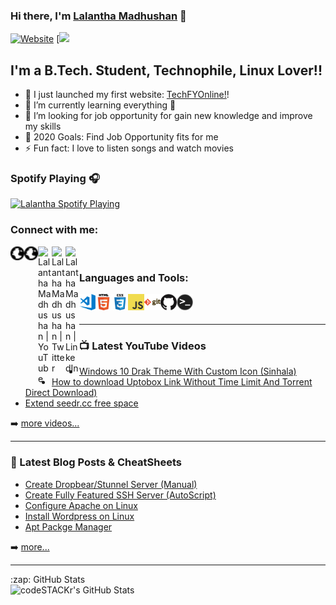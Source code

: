 ### Hi there, I'm [Lalantha Madhushan][website] 👋

[![Website](https://img.shields.io/badge/Website-Lalantha-green)](https://lalantha.live/)
[![](https://komarev.com/ghpvc/?username=lalantham&color=red)

## I'm a B.Tech. Student, Technophile, Linux Lover!!

- 🔭 I just launched my first website: [TechFYOnline!][website]!
- 🌱 I’m currently learning everything 🤣
- 👯 I’m looking for job opportunity for gain new knowledge and improve my skills
- 🥅 2020 Goals: Find Job Opportunity fits for me
- ⚡ Fun fact: I love to listen songs and watch movies

### Spotify Playing 🎧

[<img src="https://now-playing-codestackr.vercel.app/api/spotify-playing" alt="Lalantha Spotify Playing" width="350" />](https://open.spotify.com/user/mf32vr1k37829nru67ngaoobf)

### Connect with me:

[<img align="left" alt="lalantha.live" width="22px" src="https://raw.githubusercontent.com/iconic/open-iconic/master/svg/globe.svg" />][website]
[<img align="left" alt="TechFYOnlne" width="22px" src="https://raw.githubusercontent.com/iconic/open-iconic/master/svg/globe.svg" />][website1]
[<img align="left" alt="Lalantha Madhushan | YouTube" width="22px" src="https://cdn.jsdelivr.net/npm/simple-icons@v3/icons/youtube.svg" />][youtube]
[<img align="left" alt="Lalantha Madhushan | Twitter" width="22px" src="https://cdn.jsdelivr.net/npm/simple-icons@v3/icons/twitter.svg" />][twitter]
[<img align="left" alt="Lalantha Madhushan | LinkedIn" width="22px" src="https://cdn.jsdelivr.net/npm/simple-icons@v3/icons/linkedin.svg" />][linkedin]

<br />

### Languages and Tools:

[<img align="left" alt="Visual Studio Code" width="26px" src="https://raw.githubusercontent.com/github/explore/80688e429a7d4ef2fca1e82350fe8e3517d3494d/topics/visual-studio-code/visual-studio-code.png" />][webdevplaylist]
[<img align="left" alt="HTML5" width="26px" src="https://raw.githubusercontent.com/github/explore/80688e429a7d4ef2fca1e82350fe8e3517d3494d/topics/html/html.png" />][webdevplaylist]
[<img align="left" alt="CSS3" width="26px" src="https://raw.githubusercontent.com/github/explore/80688e429a7d4ef2fca1e82350fe8e3517d3494d/topics/css/css.png" />][cssplaylist]
[<img align="left" alt="JavaScript" width="26px" src="https://raw.githubusercontent.com/github/explore/80688e429a7d4ef2fca1e82350fe8e3517d3494d/topics/javascript/javascript.png" />][jsplaylist]
[<img align="left" alt="Git" width="26px" src="https://raw.githubusercontent.com/github/explore/80688e429a7d4ef2fca1e82350fe8e3517d3494d/topics/git/git.png" />][webdevplaylist]
[<img align="left" alt="GitHub" width="26px" src="https://raw.githubusercontent.com/github/explore/78df643247d429f6cc873026c0622819ad797942/topics/github/github.png" />][webdevplaylist]
[<img align="left" alt="Terminal" width="26px" src="https://raw.githubusercontent.com/github/explore/80688e429a7d4ef2fca1e82350fe8e3517d3494d/topics/terminal/terminal.png" />][webdevplaylist]

<br />
<br />

---

### 📺 Latest YouTube Videos

<!-- YOUTUBE:START -->
- [Windows 10 Drak Theme With Custom Icon (Sinhala)](https://www.youtube.com/watch?v=gsikDPUtudk)
- [How to download Uptobox Link Without Time Limit And Torrent Direct Download)](https://www.youtube.com/watch?v=xp1CVwc5Ieg)
- [Extend seedr.cc free space](https://www.youtube.com/watch?v=xJ8DDkmyFZM)
<!-- YOUTUBE:END -->

➡️ [more videos...](https://www.youtube.com/channel/UCv09kbldjSWze-SJ6GdqkDA?view_as=subscriber)

---

### 📕 Latest Blog Posts & CheatSheets

<!-- BLOG-POST-LIST:START -->
- [Create Dropbear/Stunnel Server (Manual)](https://docs.google.com/document/d/16JLeM56Ax-CGiGXmZ1TQPUaKHT_70KwunvSW3Ag1OcQ/edit?usp=sharing)
- [Create Fully Featured SSH Server (AutoScript)](https://github.com/lalantham/ssh-server)
- [Configure Apache on Linux](https://github.com/lalantham/web-server-linux)
- [Install Wordpress on Linux](https://github.com/lalantham/install-wordpress)
- [Apt Packge Manager](https://github.com/lalantham/apt-pkg-manager)
<!-- BLOG-POST-LIST:END -->

➡️ [more...](https://lalantha.live/)

---

<summary>:zap: GitHub Stats</summary>
<img align="left" alt="codeSTACKr's GitHub Stats" src="https://github-readme-stats.codestackr.vercel.app/api?username=lalantham&show_icons=true&hide_border=true" />

[website]: https://lalantha.live/
[website1]: https://techfyonline.com/
[twitter]: https://twitter.com/lalantham82
[youtube]: https://www.youtube.com/channel/UCv09kbldjSWze-SJ6GdqkDA?view_as=subscriber
[linkedin]: https://www.linkedin.com/in/lalantha-madhushan/
[webdevplaylist]: https://lalantha.live/
[jsplaylist]: https://lalantha.live/
[cssplaylist]: https://lalantha.live/
[reactplaylist]: https://lalantha.live/
